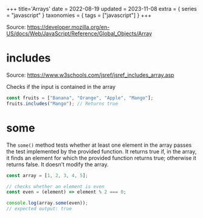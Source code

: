 +++
title='Arrays'
date = 2022-08-19
updated = 2023-11-08
extra = { series = "javascript" }
taxonomies = { tags = ["javascript"] }
+++

Source: <https://developer.mozilla.org/en-US/docs/Web/JavaScript/Reference/Global_Objects/Array>

# includes

Source: <https://www.w3schools.com/jsref/jsref_includes_array.asp>

Checks if the input is contained in the array

```javascript
const fruits = ["Banana", "Orange", "Apple", "Mango"];
fruits.includes("Mango"); // Returns true
```

# some

The `some()` method tests whether at least one element in the array passes the test implemented by the provided
function.
It returns true if, in the array, it finds an element for which the provided function returns true;
otherwise it returns false.
It doesn't modify the array.

```javascript
const array = [1, 2, 3, 4, 5];

// checks whether an element is even
const even = (element) => element % 2 === 0;

console.log(array.some(even));
// expected output: true
```
